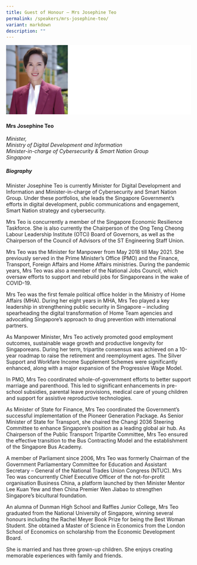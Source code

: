 ```yaml
---
title: Guest of Honour – Mrs Josephine Teo
permalink: /speakers/mrs-josephine-teo/
variant: markdown
description: ""
---
```

![](/images/2025%20speakers/MinDDI_Josephine_Teo.png)
#### **Mrs Josephine Teo**

*Minister,<br>Ministry of Digital Development and Information<br>Minister-in-charge of Cybersecurity &amp; Smart Nation Group<br>Singapore*

##### **Biography**
Minister Josephine Teo is currently Minister for Digital Development and Information and Minister-in-charge of Cybersecurity and Smart Nation Group. Under these portfolios, she leads the Singapore Government’s efforts in digital development, public communications and engagement, Smart Nation strategy and cybersecurity. 

Mrs Teo is concurrently a member of the Singapore Economic Resilience Taskforce. She is also currently the Chairperson of the Ong Teng Cheong Labour Leadership Institute (OTCi) Board of Governors, as well as the Chairperson of the Council of Advisors of the ST Engineering Staff Union.

Mrs Teo was the Minister for Manpower from May 2018 till May 2021. She previously served in the Prime Minister’s Office (PMO) and the Finance, Transport, Foreign Affairs and Home Affairs ministries. During the pandemic years, Mrs Teo was also a member of the National Jobs Council, which oversaw efforts to support and rebuild jobs for Singaporeans in the wake of COVID-19. 

Mrs Teo was the first female political office holder in the Ministry of Home Affairs (MHA). During her eight years in MHA, Mrs Teo played a key leadership in strengthening public security in Singapore – including spearheading the digital transformation of Home Team agencies and advocating Singapore’s approach to drug prevention with international partners.   

As Manpower Minister, Mrs Teo actively promoted good employment outcomes, sustainable wage growth and productive longevity for Singaporeans. During her term, tripartite consensus was achieved on a 10-year roadmap to raise the retirement and reemployment ages. The Silver Support and Workfare Income Supplement Schemes were significantly enhanced, along with a major expansion of the Progressive Wage Model. 

In PMO, Mrs Teo coordinated whole-of-government efforts to better support marriage and parenthood. This led to significant enhancements in pre-school subsidies, parental leave provisions, medical care of young children and support for assistive reproductive technologies.

As Minister of State for Finance, Mrs Teo coordinated the Government’s successful implementation of the Pioneer Generation Package. As Senior Minister of State for Transport, she chaired the Changi 2036 Steering Committee to enhance Singapore’s position as a leading global air hub. As Chairperson of the Public Transport Tripartite Committee, Mrs Teo ensured the effective transition to the Bus Contracting Model and the establishment of the Singapore Bus Academy. 

A member of Parliament since 2006, Mrs Teo was formerly Chairman of the Government Parliamentary Committee for Education and Assistant Secretary – General of the National Trades Union Congress (NTUC). Mrs Teo was concurrently Chief Executive Officer of the not-for-profit organisation Business China, a platform launched by then Minister Mentor Lee Kuan Yew and then China Premier Wen Jiabao 
to strengthen Singapore’s bicultural foundation.

An alumna of Dunman High School and Raffles Junior College, Mrs Teo graduated from the National University of Singapore, winning several honours including the Rachel Meyer Book Prize for being the Best Woman Student. She obtained a Master of Science in Economics from the London School of Economics on scholarship from the Economic Development Board. 

She is married and has three grown-up children. She enjoys creating memorable experiences with family and friends.